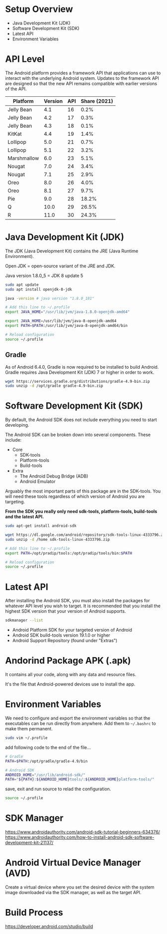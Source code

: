 # Setup Overview

-   Java Development Kit (JDK)
-   Software Development Kit (SDK)
-   Latest API
-   Environment Variables

# API Level

The Android platform provides a framework API that applications can use to interact with the underlying Android system. Updates to the framework API are designed so that the new API remains compatible with earlier versions of the API.

| Platform    | Version | API | Share (2021) |
| ----------- | ------- | --- | ------------ |
| Jelly Bean  | 4.1     | 16  | 0.2%         |
| Jelly Bean  | 4.2     | 17  | 0.3%         |
| Jelly Bean  | 4.3     | 18  | 0.1%         |
| KitKat      | 4.4     | 19  | 1.4%         |
| Lollipop    | 5.0     | 21  | 0.7%         |
| Lollipop    | 5.1     | 22  | 3.2%         |
| Marshmallow | 6.0     | 23  | 5.1%         |
| Nougat      | 7.0     | 24  | 3.4%         |
| Nougat      | 7.1     | 25  | 2.9%         |
| Oreo        | 8.0     | 26  | 4.0%         |
| Oreo        | 8.1     | 27  | 9.7%         |
| Pie         | 9.0     | 28  | 18.2%        |
| Q           | 10.0    | 29  | 26.5%        |
| R           | 11.0    | 30  | 24.3%        |

# Java Development Kit (JDK)

The JDK (Java Development Kit) contains the JRE (Java Runtime Environment).

Open JDK = open-source variant of the JRE and JDK.

Java version 1.8.0_5 = JDK 8 update 5

```bash
sudo apt update
sudo apt install openjdk-8-jdk

java -version # java version "1.8.0_181"

# Add this line to ~/.profile
export JAVA_HOME="/usr/lib/jvm/java-1.8.0-openjdk-amd64"

export JAVA_HOME=/usr/lib/jvm/java-8-openjdk-amd64
export PATH=$PATH:/usr/lib/jvm/java-8-openjdk-amd64/bin

# Reload configuration
source ~/.profile
```

## Gradle

As of Android 6.4.0, Gradle is now required to be installed to build Android. Gradle requires Java Development Kit (JDK) 7 or higher in order to work.

```bash
wget https://services.gradle.org/distributions/gradle-4.9-bin.zip
sudo unzip -d /opt/gradle gradle-4.9-bin.zip
```

# Software Development Kit (SDK)

By default, the Android SDK does not include everything you need to start developing.

The Android SDK can be broken down into several components. These include:

-   Core
    -   SDK-tools
    -   Platform-tools
    -   Build-tools
-   Extra
    -   The Android Debug Bridge (ADB)
    -   Android Emulator

Arguably the most important parts of this package are in the SDK-tools. You will need these tools regardless of which version of Android you are targeting.

**From the SDK you really only need sdk-tools, platform-tools, build-tools and the latest API.**

```bash
sudo apt-get install android-sdk
```

```bash
wget https://dl.google.com/android/repository/sdk-tools-linux-4333796.zip
sudo unzip -d /home sdk-tools-linux-4333796.zip

# Add this line to ~/.profile
export PATH=/opt/pradip/tools:/opt/pradip/tools/bin:$PATH

# Reload configuration
source ~/.profile
```

# Latest API

After installing the Android SDK, you must also install the packages for whatever API level you wish to target. It is recommended that you install the highest SDK version that your version of Android supports.

```bash
sdkmanager --list
```

-   Android Platform SDK for your targeted version of Android
-   Android SDK build-tools version 19.1.0 or higher
-   Android Support Repository (found under "Extras")

# Andorind Package APK (.apk)

It contains all your code, along with any data and resource files.

It's the file that Android-powered devices use to install the app.

# Environment Variables

We need to configure and export the environment variables so that the executables can be run directly from anywhere. Add them to `~/.bashrc` to make them permanent.

```bash
sudo vim ~/.profile
```

add following code to the end of the file...

```bash
# Gradle
PATH=$PATH:/opt/gradle/gradle-4.9/bin

# Android SDK
ANDROID_HOME="/usr/lib/android-sdk/"
PATH="${PATH}:${ANDROID_HOME}tools/:${ANDROID_HOME}platform-tools/"
```

save, exit and run source to relad the configuration.

```bash
source ~/.profile
```

# SDK Manager

https://www.androidauthority.com/android-sdk-tutorial-beginners-634376/  
https://www.androidauthority.com/how-to-install-android-sdk-software-development-kit-21137/

# Android Virtual Device Manager (AVD)

Create a virtual device where you set the desired device with the system image downloaded via the SDK manager, as well as the target API.

# Build Process

https://developer.android.com/studio/build
